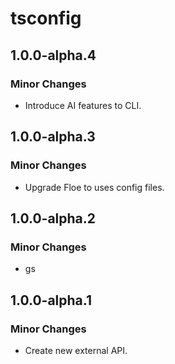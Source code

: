 # tsconfig

## 1.0.0-alpha.4

### Minor Changes

- Introduce AI features to CLI.

## 1.0.0-alpha.3

### Minor Changes

- Upgrade Floe to uses config files.

## 1.0.0-alpha.2

### Minor Changes

- gs

## 1.0.0-alpha.1

### Minor Changes

- Create new external API.
